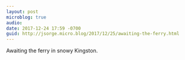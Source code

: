 ```yaml
---
layout: post
microblog: true
audio: 
date: 2017-12-24 17:59 -0700
guid: http://jsorge.micro.blog/2017/12/25/awaiting-the-ferry.html
---
```

Awaiting the ferry in snowy Kingston.

